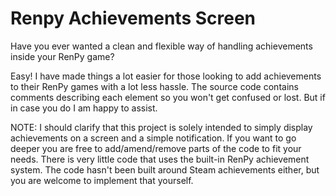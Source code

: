 # Renpy Achievements Screen

Have you ever wanted a clean and flexible way of handling achievements inside your RenPy game?

Easy! I have made things a lot easier for those looking to add achievements to their RenPy games with a lot less hassle. The source code contains comments describing each element so you won't get confused or lost. But if in case you do I am happy to assist.

NOTE: I should clarify that this project is solely intended to simply display achievements on a screen and a simple notification. If you want to go deeper you are free to add/amend/remove parts of the code to fit your needs. There is very little code that uses the built-in RenPy achievement system. The code hasn't been built around Steam achievements either, but you are welcome to implement that yourself.
